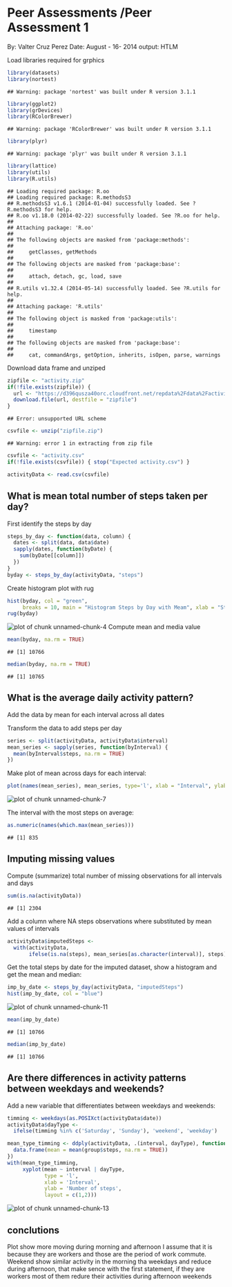 Peer Assessments /Peer Assessment 1
========================================================
By: Valter Cruz Perez
Date: August - 16- 2014
output: HTLM 

Load libraries required for grphics

```r
library(datasets)
library(nortest)
```

```
## Warning: package 'nortest' was built under R version 3.1.1
```

```r
library(ggplot2)
library(grDevices)
library(RColorBrewer)
```

```
## Warning: package 'RColorBrewer' was built under R version 3.1.1
```

```r
library(plyr)
```

```
## Warning: package 'plyr' was built under R version 3.1.1
```

```r
library(lattice)
library(utils)
library(R.utils)
```

```
## Loading required package: R.oo
## Loading required package: R.methodsS3
## R.methodsS3 v1.6.1 (2014-01-04) successfully loaded. See ?R.methodsS3 for help.
## R.oo v1.18.0 (2014-02-22) successfully loaded. See ?R.oo for help.
## 
## Attaching package: 'R.oo'
## 
## The following objects are masked from 'package:methods':
## 
##     getClasses, getMethods
## 
## The following objects are masked from 'package:base':
## 
##     attach, detach, gc, load, save
## 
## R.utils v1.32.4 (2014-05-14) successfully loaded. See ?R.utils for help.
## 
## Attaching package: 'R.utils'
## 
## The following object is masked from 'package:utils':
## 
##     timestamp
## 
## The following objects are masked from 'package:base':
## 
##     cat, commandArgs, getOption, inherits, isOpen, parse, warnings
```
Download data frame and unziped

```r
zipfile <- "activity.zip"
if(!file.exists(zipfile)) {
  url <- "https://d396qusza40orc.cloudfront.net/repdata%2Fdata%2Factivity.zip"
  download.file(url, destfile = "zipfile")             
}
```

```
## Error: unsupported URL scheme
```

```r
csvfile <- unzip("zipfile.zip")
```

```
## Warning: error 1 in extracting from zip file
```

```r
csvfile <- "activity.csv"
if(!file.exists(csvfile)) { stop("Expected activity.csv") }

activityData <- read.csv(csvfile)
```

## What is mean total number of steps taken per day?
First identify the steps by day


```r
steps_by_day <- function(data, column) {
  dates <- split(data, data$date)
  sapply(dates, function(byDate) {
    sum(byDate[[column]])
  })
}
byday <- steps_by_day(activityData, "steps")
```
Create histogram plot with rug 


```r
hist(byday, col = "green", 
     breaks = 10, main = "Histogram Steps by Day with Meam", xlab = "Steps By Day")
rug(byday)
```

![plot of chunk unnamed-chunk-4](figure/unnamed-chunk-4.png) 
Compute mean and media value

```r
mean(byday, na.rm = TRUE)
```

```
## [1] 10766
```

```r
median(byday, na.rm = TRUE)
```

```
## [1] 10765
```
## What is the average daily activity pattern?
Add the data by mean for each interval across all dates

Transform the data to add steps per day


```r
series <- split(activityData, activityData$interval)
mean_series <- sapply(series, function(byInterval) {
  mean(byInterval$steps, na.rm = TRUE)
})
```
Make plot of mean across days for each interval:


```r
plot(names(mean_series), mean_series, type='l', xlab = "Interval", ylab = "Mean")
```

![plot of chunk unnamed-chunk-7](figure/unnamed-chunk-7.png) 

The interval with the most steps on average:


```r
as.numeric(names(which.max(mean_series)))
```

```
## [1] 835
```
## Imputing missing values
Compute (summarize) total number of missing  observations for all intervals and days


```r
sum(is.na(activityData))
```

```
## [1] 2304
```

Add a column where NA steps observations where substituted by mean values of intervals


```r
activityData$imputedSteps <-
  with(activityData,
       ifelse(is.na(steps), mean_series[as.character(interval)], steps))
```

Get the total steps by date for the imputed dataset, show a histogram and get the mean and median:


```r
imp_by_date <- steps_by_day(activityData, "imputedSteps")
hist(imp_by_date, col = "blue")
```

![plot of chunk unnamed-chunk-11](figure/unnamed-chunk-11.png) 

```r
mean(imp_by_date)
```

```
## [1] 10766
```

```r
median(imp_by_date)
```

```
## [1] 10766
```
## Are there differences in activity patterns between weekdays and weekends?

Add a new variable that differentiates between weekdays and weekends:


```r
timming <- weekdays(as.POSIXct(activityData$date))
activityData$dayType <-
  ifelse(timming %in% c('Saturday', 'Sunday'), 'weekend', 'weekday')
```


```r
mean_type_timming <- ddply(activityData, .(interval, dayType), function(group) {
  data.frame(mean = mean(group$steps, na.rm = TRUE))
})
with(mean_type_timming,
     xyplot(mean ~ interval | dayType,
            type = 'l',
            xlab = 'Interval',
            ylab = 'Number of steps',
            layout = c(1,2)))
```

![plot of chunk unnamed-chunk-13](figure/unnamed-chunk-13.png) 
## conclutions
Plot show more moving during morning and afternoon I assume that it is because they are workers and those are the period of work commute.
Weekend show similar activity in the morning tha weekdays and reduce during afternoon, that make sence with the first statement, if they are workers most of them redure their activities during afternoon weekends

